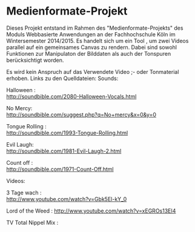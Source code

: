Medienformate-Projekt
=====================

Dieses Projekt entstand im Rahmen des "Medienformate-Projekts" des Moduls Webbasierte Anwendungen an der Fachhochschule Köln im Wintersemester 2014/2015. 
Es handelt sich um ein Tool , um zwei Videos parallel auf ein gemeinsames Canvas zu rendern. Dabei sind sowohl Funktionen zur Manipulaton der Bilddaten 
als auch der Tonspuren berücksichtigt worden. 

Es wird kein Anspruch auf das Verwendete Video ;- oder Tonmaterial erhoben.
Links zu den Quelldateien:
Sounds:  

Halloween :  
  http://soundbible.com/2080-Halloween-Vocals.html  
  
No Mercy:  
  http://soundbible.com/suggest.php?q=No+mercy&x=0&y=0  
  
Tongue Rolling :  
  http://soundbible.com/1993-Tongue-Rolling.html  
  
Evil Laugh:  
  http://soundbible.com/1981-Evil-Laugh-2.html  

Count off :  
  http://soundbible.com/1971-Count-Off.html  

Videos:  

3 Tage wach :   
http://www.youtube.com/watch?v=Gbk5El-kY_0  

Lord of the Weed  :
http://www.youtube.com/watch?v=xEGROs13EI4

TV Total Nippel Mix :   


  
